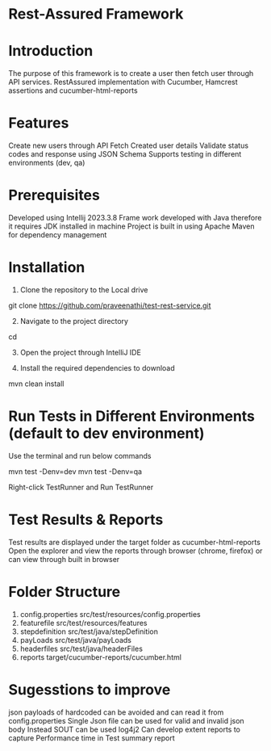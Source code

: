 # Rest-Assured Framework

# Introduction

The purpose of this framework is to create a user then fetch user through API services.
RestAssured implementation with Cucumber, Hamcrest assertions and cucumber-html-reports

# Features

Create new users through API
Fetch Created user details
Validate status codes and response using JSON Schema
Supports testing in different environments (dev, qa)

# Prerequisites

Developed using Intellij 2023.3.8
Frame work developed with Java therefore it requires JDK installed in machine
Project is built in using Apache Maven for dependency management

# Installation 

1. Clone the repository to the Local drive

git clone https://github.com/praveenathi/test-rest-service.git

2. Navigate to the project directory

cd <projectdirectory>

3. Open the project through IntelliJ IDE

4. Install the required dependencies to download

mvn clean install

# Run Tests in Different Environments (default to dev environment)

Use the terminal and run below commands

mvn test -Denv=dev
mvn test -Denv=qa

Right-click TestRunner and Run TestRunner 

# Test Results & Reports

Test results are displayed under the target folder as cucumber-html-reports
Open the explorer and view the reports through browser (chrome, firefox) or can view through built in browser

# Folder Structure

1. config.properties src/test/resources/config.properties
2. featurefile src/test/resources/features
3. stepdefinition src/test/java/stepDefinition
4. payLoads src/test/java/payLoads
5. headerfiles src/test/java/headerFiles
6. reports target/cucumber-reports/cucumber.html

# Sugesstions to improve

json payloads of hardcoded can be avoided and can read it from config.properties
Single Json file can be used for valid and invalid json body
Instead SOUT can be used log4j2
Can develop extent reports to capture Performance time in Test summary report






